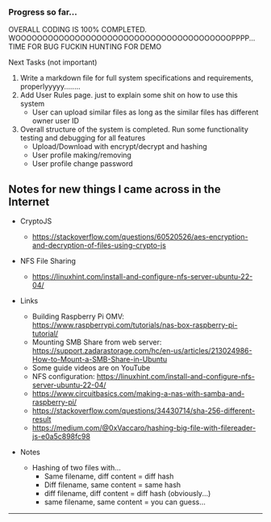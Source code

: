 ### Progress so far...

OVERALL CODING IS 100% COMPLETED. 
WOOOOOOOOOOOOOOOOOOOOOOOOOOOOOOOOOOOOOOOOPPPP...
TIME FOR BUG FUCKIN HUNTING FOR DEMO

Next Tasks (not important)
1. Write a markdown file for full system specifications and requirements, properlyyyyy........
2. Add User Rules page. just to explain some shit on how to use this system
    - User can upload similar files as long as the similar files has different owner user ID
3. Overall structure of the system is completed. Run some functionality testing and debugging for all features
    - Upload/Download with encrypt/decrypt and hashing
    - User profile making/removing
    - User profile change password


## Notes for new things I came across in the Internet

- CryptoJS
    - https://stackoverflow.com/questions/60520526/aes-encryption-and-decryption-of-files-using-crypto-js


- NFS File Sharing
    - https://linuxhint.com/install-and-configure-nfs-server-ubuntu-22-04/


- Links
    - Building Raspberry Pi OMV: https://www.raspberrypi.com/tutorials/nas-box-raspberry-pi-tutorial/
    - Mounting SMB Share from web server: https://support.zadarastorage.com/hc/en-us/articles/213024986-How-to-Mount-a-SMB-Share-in-Ubuntu
    - Some guide videos are on YouTube
    - NFS configuration: https://linuxhint.com/install-and-configure-nfs-server-ubuntu-22-04/
    - https://www.circuitbasics.com/making-a-nas-with-samba-and-raspberry-pi/<br>
    - https://stackoverflow.com/questions/34430714/sha-256-different-result <br>
    - https://medium.com/@0xVaccaro/hashing-big-file-with-filereader-js-e0a5c898fc98 <br>

- Notes
    - Hashing of two files with...
        - Same filename, diff content = diff hash
        - Diff filename, same content = same hash
        - diff filename, diff content = diff hash (obviously...)
        - same filename, same content = you can guess...
---